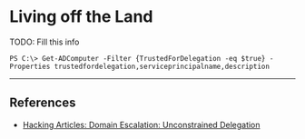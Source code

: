 # Living off the Land

TODO: Fill this info

```
PS C:\> Get-ADComputer -Filter {TrustedForDelegation -eq $true} -Properties trustedfordelegation,serviceprincipalname,description
```

---
## References

- [Hacking Articles: Domain Escalation: Unconstrained Delegation](https://www.hackingarticles.in/domain-escalation-unconstrained-delegation/)